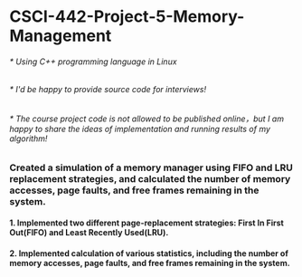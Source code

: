 # CSCI-442-Project-5-Memory-Management
###### * Using C++ programming language in Linux
###### * I'd be happy to provide source code for interviews!
###### * The course project code is not allowed to be published online，but I am happy to share the ideas of implementation and running results of my algorithm!

### Created a simulation of a memory manager using FIFO and LRU replacement strategies, and calculated the number of memory accesses, page faults, and free frames remaining in the system.

#### 1. Implemented two different page-replacement strategies: First In First Out(FIFO) and Least Recently Used(LRU).
#### 2. Implemented calculation of various statistics, including the number of memory accesses, page faults, and free frames remaining in the system.
